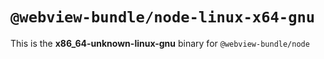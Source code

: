 # `@webview-bundle/node-linux-x64-gnu`

This is the **x86_64-unknown-linux-gnu** binary for `@webview-bundle/node`
